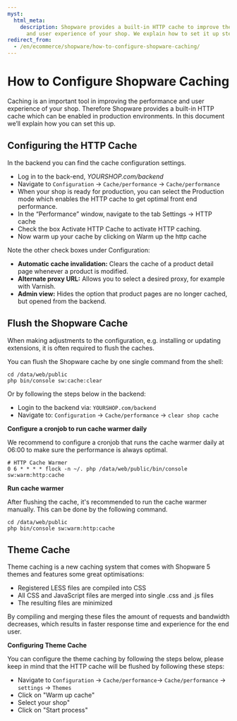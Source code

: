 ```yaml
---
myst:
  html_meta:
    description: Shopware provides a built-in HTTP cache to improve the performance
      and user experience of your shop. We explain how to set it up step by step.
redirect_from:
  - /en/ecommerce/shopware/how-to-configure-shopware-caching/
---
```


<!-- source: https://support.hypernode.com/en/ecommerce/shopware/how-to-configure-shopware-caching/ -->

# How to Configure Shopware Caching

Caching is an important tool in improving the performance and user experience of your shop. Therefore Shopware provides a built-in HTTP cache which can be enabled in production environments. In this document we’ll explain how you can set this up.

## Configuring the HTTP Cache

In the backend you can find the cache configuration settings.

- Log in to the back-end, *YOURSHOP.com/backend*
- Navigate to `Configuration` -> `Cache/performance` -> `Cache/performance`
- When your shop is ready for production, you can select the Production mode which enables the HTTP cache to get optimal front end performance.
- In the “Performance” window, navigate to the tab Settings -> HTTP cache
- Check the box Activate HTTP Cache to activate HTTP caching.
- Now warm up your cache by clicking on Warm up the http cache

Note the other check boxes under Configuration:

- **Automatic cache invalidation:** Clears the cache of a product detail page whenever a product is modified.
- **Alternate proxy URL:** Allows you to select a desired proxy, for example with Varnish.
- **Admin view:** Hides the option that product pages are no longer cached, but opened from the backend.

## Flush the Shopware Cache

When making adjustments to the configuration, e.g. installing or updating extensions, it is often required to flush the caches.

You can flush the Shopware cache by one single command from the shell:

```nginx
cd /data/web/public
php bin/console sw:cache:clear
```

Or by following the steps below in the backend:

- Login to the backend via: `YOURSHOP.com/backend`
- Navigate to: `Configuration` -> `Cache/performance` -> `clear shop cache`

**Configure a cronjob to run cache warmer daily**

We recommend to configure a cronjob that runs the cache warmer daily at 06:00 to make sure the performance is always optimal.

```nginx
# HTTP Cache Warmer
0 6 * * * * flock -n ~/. php /data/web/public/bin/console sw:warm:http:cache

```

**Run cache warmer**

After flushing the cache, it's recommended to run the cache warmer manually. This can be done by the following command.

```nginx
cd /data/web/public
php bin/console sw:warm:http:cache
```

## Theme Cache

Theme caching is a new caching system that comes with Shopware 5 themes and features some great optimisations:

- Registered LESS files are compiled into CSS
- All CSS and JavaScript files are merged into single .css and .js files
- The resulting files are minimized

By compiling and merging these files the amount of requests and bandwidth decreases, which results in faster response time and experience for the end user.

**Configuring Theme Cache**

You can configure the theme caching by following the steps below, please keep in mind that the HTTP cache will be flushed by following these steps:

- Navigate to `Configuration` -> `Cache/performance`-> `Cache/performance` -> `settings` -> `Themes`
- Click on "Warm up cache"
- Select your shop"
- Click on "Start process"
